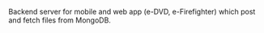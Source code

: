 Backend server for mobile and web app (e-DVD, e-Firefighter) which post and fetch files from MongoDB.
